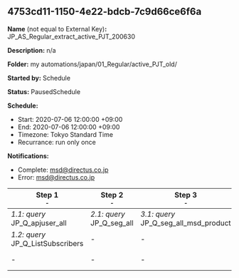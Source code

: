 ## 4753cd11-1150-4e22-bdcb-7c9d66ce6f6a

**Name** (not equal to External Key)**:** JP_AS_Regular_extract_active_PJT_200630

**Description:** n/a

**Folder:** my automations/japan/01_Regular/active_PJT_old/

**Started by:** Schedule

**Status:** PausedSchedule

**Schedule:**

* Start: 2020-07-06 12:00:00 +09:00
* End: 2020-07-06 12:00:00 +09:00
* Timezone: Tokyo Standard Time
* Recurrance: run only once

**Notifications:**

* Complete: msd@directus.co.jp
* Error: msd@directus.co.jp

| Step 1<br>_<small>-</small>_ | Step 2<br>_<small>-</small>_ | Step 3<br>_<small>-</small>_ | Step 4<br>_<small>-</small>_ | Step 5<br>_<small>-</small>_ | Step 6<br>_<small>-</small>_ | Step 7<br>_<small>-</small>_ | Step 8<br>_<small>-</small>_ |
| --- | --- | --- | --- | --- | --- | --- | --- |
| _1.1: query_<br>JP_Q_apjuser_all | _2.1: query_<br>JP_Q_seg_all | _3.1: query_<br>JP_Q_seg_all_msd_product | _4.1: query_<br>JP_Q_msd_product_targets | _5.1: query_<br>JP_Q_msd_product_target_validation | _6.1: query_<br>JP_Q_seg_all_msd_product_excluded | _7.1: query_<br>JP_Q_seg_all_list | _8.1: query_<br>JP_Q_seg_Control_A |
| _1.2: query_<br>JP_Q_ListSubscribers | - | - | - | - | - | - | _8.2: query_<br>JP_Q_seg_Control_B |
| - | - | - | - | - | - | - | _8.3: query_<br>JP_Q_seg_Nonactive |
